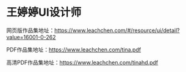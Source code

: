 # 王婷婷UI设计师

网页版作品集地址：https://www.leachchen.com/#/resource/ui/detail?value=16001-0-262

PDF作品集地址：https://www.leachchen.com/tina.pdf

高清PDF作品集地址：https://www.leachchen.com/tinahd.pdf
